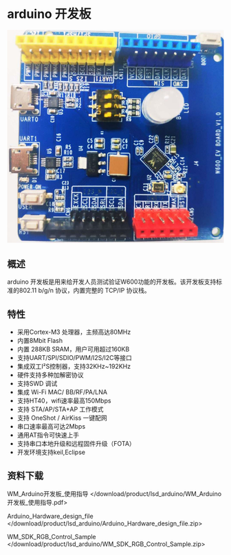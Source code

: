 # arduino 开发板

![img](../.assets/product/arduino/lsd_arduino1.png)

## 概述

arduino 开发板是用来给开发人员测试验证W600功能的开发板。该开发板支持标准的802.11 b/g/n 协议，内置完整的 TCP/IP 协议栈。

## 特性

-   采用Cortex-M3 处理器，主频高达80MHz
-   内置8Mbit Flash
-   内置 288KB SRAM，用户可用超过160KB
-   支持UART/SPI/SDIO/PWM/I2S/I2C等接口
-   集成双工I²S控制器，支持32KHz\~192KHz
-   硬件支持多种加解密协议
-   支持SWD 调试
-   集成 Wi-Fi MAC/ BB/RF/PA/LNA
-   支持HT40，wifi速率最高150Mbps
-   支持 STA/AP/STA+AP 工作模式
-   支持 OneShot / AirKiss 一键配网
-   串口速率最高可达2Mbps
-   通用AT指令可快速上手
-   支持串口本地升级和远程固件升级（FOTA）
-   开发环境支持keil,Eclipse

## 资料下载

WM\_Arduino开发板\_使用指导 \</download/product/lsd\_arduino/WM\_Arduino开发板\_使用指导.pdf\>

Arduino\_Hardware\_design\_file \</download/product/lsd\_arduino/Arduino\_Hardware\_design\_file.zip\>

WM\_SDK\_RGB\_Control\_Sample \</download/product/lsd\_arduino/WM\_SDK\_RGB\_Control\_Sample.zip\>
